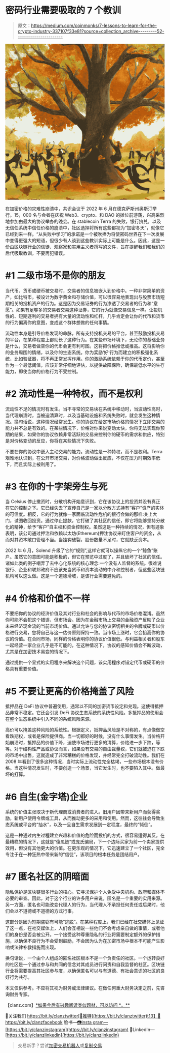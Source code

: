 # 密码行业需要吸取的 7 个教训

> 原文：<https://medium.com/coinmonks/7-lessons-to-learn-for-the-crypto-industry-337107f33e81?source=collection_archive---------52----------------------->

![](img/b3c41b4d23fc5b8e99c716ac811e28be.png)

在加密价格的灾难性崩溃中，共识会议于 2022 年 6 月在德克萨斯州奥斯汀举行。15，000 名与会者在庆祝 Web3、crypto、和 DAO 的摊位前游荡，兴高采烈地参加由最大的协议举办的晚会。在 stablecoin Terra 的失败，银行挤兑，以及无信任系统中信任价格的崩溃中，社区选择将所有这些都视为“加密冬天”，就像它已经到来一样。“从失败中学习”的承诺是一个被吹捧为将使密码世界在下一次发展中变得更强大的短语，但很少有人谈到这些教训实际上可能是什么。因此，这是一份由区块链行业的信徒、观察家和实用主义者撰写的文件，旨在提醒我们和我们的后代吸取教训，不要再犯错误。

# #1 二级市场不是你的朋友

当代币、货币或硬币被交易时，交易者的信息被嵌入到价格中。一种非常简单的资产，如比特币，被设计为数字黄金和存储价值，可以很容易地表现出与股票市场短期相关的投机资产的行为。这是因为交易证券的行为渗透了交易者的行为和“意愿”。如果有足够多的交易者交易这种证券，它的行为就像交易信息一样。让投机性的、短期逐利的交易者拥有大量的流动性和杠杆，几乎肯定会让你的代币和货币的行为偏离你的意图，变成这个群体想做的任何事情。

流动性本身是引导价格发现的命脉，所有支持投机交易的平台，甚至鼓励投机交易的平台，在某种程度上都助长了这种行为。在某些市场环境下，无论你的基础业务是什么，交易者做空你的代币会更有利可图。这将把价格推低或推高。这将影响你的业务周围的情绪，以及你的生态系统。你为奖励‘好’行为而建立的积极强化系统，比如验证器，将不再正常发挥作用。你的激励系统依赖于你的代币定价，甚至作为一个最低阈值，应该非常仔细地评估，以提供故障保险，确保最低水平的生存能力，即使当你的价格行为不受控制。

# #2 流动性是一种特权，而不是权利

流动性不足的情况时有发生。当不寻常的交易块在系统中移动时，当波动性高时，当代理崩溃时，当被迫清算时，以及当基础设施和系统失败时，就会发生这种情况。换句话说，这种情况经常发生。你的协议在给定市场价格的情况下立即交易的能力并不总是有效的。在某些情况下，价格对你来说变动太快，你将无法实现你预期的结果，如果你的协议依赖非常活跃的交易来控制你的硬币的需求和供应，特别是对价格变动的反应，你将在某些情况下失败。

不要在你的协议中嵌入主动交易的能力。流动性是一种特权，而不是权利。Terra 艰难地认识到，在公开市场交易，对价格波动做出反应，不仅在压力时期效率低下，而且实际上被利用了。

# #3 在你的十字架旁生与死

当 Celsius 停止撤资时，分散机构开始意识到，它在该协议上的投资并没有真正在它的控制之下。它已经失去了宣传自己是一家以分散方式持有“客户”资产的实体的可信度。相反，它的行为就像一家面临流动性危机的银行会做的那样:关上大门，试图收回投资。通过停止提款，它打破了其社区的信任，即它将能够坚持分散化的精神，给予“客户”自主权和资金控制权。虽然这是一种持续的情况，但有迹象表明，该公司通过押注和依赖以太坊(Ethereum)押注协议来盯住客户的资金，从而对其资本敞口管理不当。当挂钩破裂，股份数量不足时，它就缺乏资本。

2022 年 6 月，Solend 升级了它的“规则”,这样它就可以操纵它的一个“鲸鱼”账户。虽然它的意图可能是积极的，但它在预览中过度了，并且破坏了社区的信任。诸如此类的例子嘲弄了去中心化系统的核心理念:一个没有人监督的系统。很难说银行、企业和联邦政府不应该充当货币和资本流动的中介和控制者，但这些区块链机构可以这么做。这是一个道德滑坡，是该行业需要避免的。

# #4 价格和价值不一样

不要把你的协议的经济价值及其对行业和社会的影响与代币的市场价格混淆。虽然你可能不会犯这个错误，但市场会。因为在金融市场上交易的金融资产反映了企业未来经济现金流的当前市场价值。通过允许与您的协议密切相关的令牌或硬币以价格进行交易，您将自己与这一估价原则保持一致。当市场上涨时，它会抬高你的协议的价值。在合同市场，同样的价格表明你的协议价值很低。与利益相关者和股东一起经营一家企业几乎是不可能的，在这种情况下，协议的感知价值会不断波动，尤其是在加密技术易变的情况下。

通过提供一个显式的实用程序来解决这个问题，该实用程序对锚定代币或硬币的价格具有重要价值。

# #5 不要让更高的价格掩盖了风险

抵押品在 DeFi 协议中普遍使用，通常以不同的加密货币设定和兑现。这使得抵押品非常不稳定。它还会引发 DeFi 协议生态系统的系统性风险。多抵押品的使用会在整个生态系统中引入不同的系统风险来源。

高价可以掩盖这种风险的系统性。根据定义，抵押品风险是不对称的，有点像做空看跌期权，或者是保险提供商。当一切都好的时候，没有什么事情发生。当价格开始崩溃时，抵押品的价值下降，迫使市场进行更多的清算，价格进一步下跌，等等。对于结构性产品或协议而言，如果没有交易的自由裁量权，它们就被迫在下跌的市场中出售，这就造成了非常糟糕的价格发现，并经常完全打破流动性。我们在 2008 年看到了很多这种情况，当时实际上流动性完全枯竭，一些市场根本没有价格。当这种情况发生时，不要创造一个场景，当它发生时，也不要陷入其中。做最坏的打算。

# #6 自生(金字塔)企业

系统的价值主张取决于新代理商或消费者的进入。旧用户因带来新用户而获得奖励，新用户使用令牌或工具，从而推动更多的采用和使用。然而，这往往会导致生态系统或平台的“抽水”，以及一旦自生需求发展到一定程度，最终的“倾倒”。

这是一种通过内生过程建立兴趣和价值的危险而投机的方式，很容易适得其反。在最糟糕的情况下，这就是“傻瓜链”或庞氏骗局，下一个边际买家为前一个卖家提供效用，但没有其他更大的价值。在更乐观的情况下，它迅速建立了一个社区，完全专注于在一种狂热中带来新的“信徒”，该项目的根本任务是团结用户。

# #7 匿名社区的阴暗面

隐私保护是区块链很多行业的核心。它寻求保护个人免受中央机构、政府和媒体不必要的审查。因此，对于这个行业的许多用户来说，匿名是一个重要的实用来源。另一方面，匿名也可能改变代理人的行为，当代理人不承担任何责任或后果时，他们会以不道德或不道德的方式行事。

这部分是因为短期盗窃有可能“逃脱”。在某种程度上，我们已经在社交媒体上见证了这一点，在社交媒体上，人们会互相说一些他们不会考虑亲自做的事情，或者他们的身份是否会被公开。一个接受这种尊重隐私的行业将需要制定额外的保护措施，以确保不良行为不会受到鼓励，不会因为认为在加密市场中根本不可能产生影响或法律补救措施而出现。

换句话说，一个由个人组成的匿名社区根本不是一个负责任的社区。一个运转良好的社区是一个通过参与和共同的信念对其成员进行问责和自我监督的社区。区块链行业将需要提高其社区参与度，以确保匿名可以与有道德、有社会意识的社区的良好行为共存。

本文仅供参考。不应将其视为财务或法律建议。在做任何重大财务决定之前，先咨询财务专家。

【clanz.com】[*如果今后有兴趣阅读类似题材，可以访问 *。**](https://www.clanz.com/)

📣关注我们
https://bit.ly/clanztwitter[🦜推特](https://bit.ly/clanztwitter)t13】📘https://bit.ly/clanzfacebook 脸书—[📷insta gram—](https://bit.ly/clanzfacebook)[https://bit.ly/clanzinstagram](https://bit.ly/clanzinstagram)
💼LinkedIn—[https://bit.ly/clanzlinkedin](https://bit.ly/clanzlinkedin)

> 交易新手？尝试[加密交易机器人](/coinmonks/crypto-trading-bot-c2ffce8acb2a)或[复制交易](/coinmonks/top-10-crypto-copy-trading-platforms-for-beginners-d0c37c7d698c)